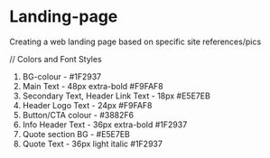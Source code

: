 # Landing-page

Creating a web landing page based on specific site references/pics

// Colors and Font Styles 
1. BG-colour - #1F2937
2. Main Text - 48px extra-bold #F9FAF8
3. Secondary Text, Header Link Text - 18px #E5E7EB
4. Header Logo Text - 24px #F9FAF8
5. Button/CTA colour - #3882F6
6. Info Header Text - 36px extra-bold #1F2937
7. Quote section BG - #E5E7EB
8. Quote Text - 36px light italic #1F2937
